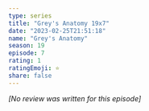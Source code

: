 ```yaml
---
type: series
title: "Grey's Anatomy 19x7"
date: "2023-02-25T21:51:18"
name: "Grey's Anatomy"
season: 19
episode: 7
rating: 1
ratingEmoji: ⭐️
share: false
---
```


*[No review was written for this episode]*
